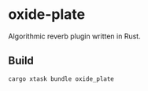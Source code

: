 # oxide-plate

Algorithmic reverb plugin written in Rust.

## Build

```console
cargo xtask bundle oxide_plate
```

